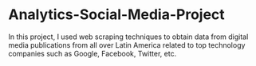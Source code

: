 # Analytics-Social-Media-Project
In this project, I used web scraping techniques to obtain data from digital media publications from all over Latin America related to top technology companies such as Google, Facebook, Twitter, etc. 
